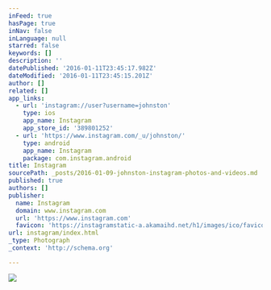 ```yaml
---
inFeed: true
hasPage: true
inNav: false
inLanguage: null
starred: false
keywords: []
description: ''
datePublished: '2016-01-11T23:45:17.982Z'
dateModified: '2016-01-11T23:45:15.201Z'
author: []
related: []
app_links:
  - url: 'instagram://user?username=johnston'
    type: ios
    app_name: Instagram
    app_store_id: '389801252'
  - url: 'https://www.instagram.com/_u/johnston/'
    type: android
    app_name: Instagram
    package: com.instagram.android
title: Instagram
sourcePath: _posts/2016-01-09-johnston-instagram-photos-and-videos.md
published: true
authors: []
publisher:
  name: Instagram
  domain: www.instagram.com
  url: 'https://www.instagram.com'
  favicon: 'https://instagramstatic-a.akamaihd.net/h1/images/ico/favicon.ico/7cdab0872b15.ico'
url: instagram/index.html
_type: Photograph
_context: 'http://schema.org'

---
```

![](https://s3-us-west-2.amazonaws.com/the-grid-img/p/f8fb0bed8af21880b5a0a4801528c96beb5d3565.jpg)
